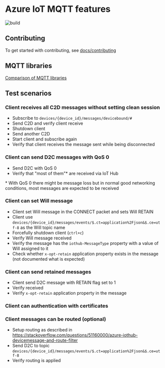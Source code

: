 # Azure IoT MQTT features

![build](https://github.com/vjrantal/azure-iot-mqtt-features/workflows/build/badge.svg)

## Contributing

To get started with contributing, see [docs/contributing](docs/contributing.md)

## MQTT libraries

[Comparison of MQTT libraries](docs/MQTT-libraries.md)

## Test scenarios

### Client receives all C2D messages without setting clean session

* Subscribe to `devices/{device_id}/messages/devicebound/#`
* Send C2D and verify client receive
* Shutdown client
* Send another C2D
* Start client and subscribe again
* Verify that client receives the message sent while being disconnected

### Client can send D2C messages with QoS 0

* Send D2C with QoS 0
* Verify that "most of them"* are received via IoT Hub

\* With QoS 0 there might be message loss but in normal good networking conditions, most messages are expected to be received

### Client can set Will message

* Client set Will message in the CONNECT packet and sets Will RETAIN
* Client use `devices/{device_id}/messages/events/$.ct=application%2Fjson&$.ce=utf-8` as the Will topic name
* Forcefully shutdown client (`ctrl+c`)
* Verify Will message received
* Verify the message has the `iothub-MessageType` property with a value of Will assigned to it
* Check whether `x-opt-retain` application property exists in the message (not documented what is expected)

### Client can send retained messages

* Client send D2C message with RETAIN flag set to 1
* Verify received
* Verify `x-opt-retain` application property in the message

### Client can authentication with certificates

### Client messages can be routed (optional)

* Setup routing as described in <https://stackoverflow.com/questions/51160000/azure-iothub-devicemessage-and-route-filter>
* Send D2C to topic `devices/{device_id}/messages/events/$.ct=application%2Fjson&$.ce=utf-8`
* Verify routing is applied
